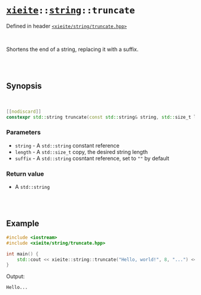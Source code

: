 # [`xieite`](../../README.md)`::`[`string`](../../docs/string.md)`::truncate`
Defined in header [`<xieite/string/truncate.hpp>`](../../include/xieite/string/truncate.hpp)

<br/>

Shortens the end of a string, replacing it with a suffix.

<br/><br/>

## Synopsis

<br/>

```cpp
[[nodiscard]]
constexpr std::string truncate(const std::string& string, std::size_t length, const std::string& suffix = "") noexcept;
```
### Parameters
- `string` - A `std::string` constant reference
- `length` - A `std::size_t` copy, the desired string length
- `suffix` - A `std::string` cosntant reference, set to `""` by default
### Return value
- A `std::string`

<br/><br/>

## Example
```cpp
#include <iostream>
#include <xieite/string/truncate.hpp>

int main() {
	std::cout << xieite::string::truncate("Hello, world!", 8, "...") << '\n';
}
```
Output:
```
Hello...
```

